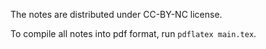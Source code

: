 The notes are distributed under CC-BY-NC license.

To compile all notes into pdf format, run `pdflatex main.tex`.
